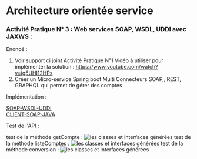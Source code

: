 # Architecture orientée service

### Activité Pratique N° 3 : Web services SOAP, WSDL, UDDI avec JAXWS  :



Enoncé :

1.  Voir support ci joint Activité Pratique N°1
   Vidéo à utiliser pour implémenter la solution :
   https://www.youtube.com/watch?v=ig5UHI12HPs
2. Créer un Micro-service Spring boot Multi Connecteurs SOAP,, REST, GRAPHQL qui permet de gérer des comptes


Implémentation :

[SOAP-WSDL-UDDI](SOAP-WSDL-UDDI/README.md) </br>
[CLIENT-SOAP-JAVA](client-soap-java/README.md)

Test de l'API :

test de la méthode getCompte :
![ les classes et interfaces générées](soaptestgetcompte.PNG "c'est les classes généré à partir du WSDL")
test de la méthode listeComptes :
![ les classes et interfaces générées](comptes.PNG "c'est les classes généré à partir du WSDL")
test de la méthode conversion :
![ les classes et interfaces générées](soaptestconvet.PNG "c'est les classes généré à partir du WSDL")


